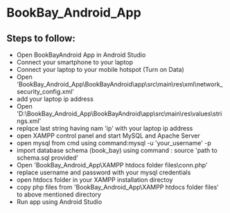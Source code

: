 # BookBay_Android_App
 
 ## Steps to follow:
 * Open BookBayAndroid App in Android Studio
 * Connect your smartphone to your laptop
 * Connect your laptop to your mobile hotspot (Turn on Data)
 * Open 'BookBay_Android_App\BookBayAndroid\app\src\main\res\xml\network_security_config.xml'
 * add your laptop ip address
 * Open 'D:\BookBay_Android_App\BookBayAndroid\app\src\main\res\values\strings.xml'
 * replqce last string having nam 'ip' with your laptop ip address
 * open XAMPP control panel and start MySQL and Apache Server
 * open mysql from cmd using command:mysql -u 'your_username' -p
 * import database schema (book_bay) using command : source 'path to schema.sql provided'
 * Open 'BookBay_Android_App\XAMPP htdocs folder files\conn.php'
 * replace username and password with your mysql credentials
 * open htdocs folder in your XAMPP installation directoy
 * copy php files from 'BookBay_Android_App\XAMPP htdocs folder files' to above mentioned directory
 * Run app using Android Studio
